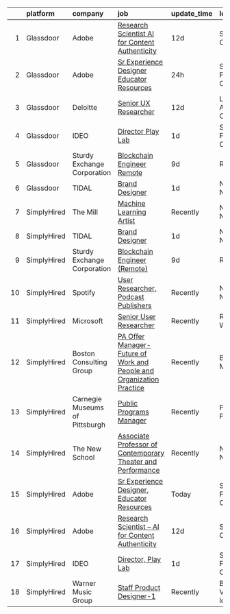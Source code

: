 

|    | platform    | company                        | job                                                                                                                                                                                                                                                                                                               | update_time   | location                 |
|---:|:------------|:-------------------------------|:------------------------------------------------------------------------------------------------------------------------------------------------------------------------------------------------------------------------------------------------------------------------------------------------------------------|:--------------|:-------------------------|
|  1 | Glassdoor   | Adobe                          | [Research Scientist   AI for Content Authenticity](https://www.glassdoor.com/partner/jobListing.htm?pos=104&ao=1136043&s=58&guid=00000180ff214fd7a0332f77236d0cd6&src=GD_JOB_AD&t=SR&vt=w&cs=1_4d0f9fac&cb=1653547815094&jobListingId=1007861353171&jrtk=3-0-1g3vi2k1jk24k801-1g3vi2k22pkmu801-1458bd9015927399-) | 12d           | San Jose, CA             |
|  2 | Glassdoor   | Adobe                          | [Sr Experience Designer  Educator Resources](https://www.glassdoor.com/partner/jobListing.htm?pos=105&ao=1136043&s=58&guid=00000180ff214fd7a0332f77236d0cd6&src=GD_JOB_AD&t=SR&vt=w&cs=1_5cefa865&cb=1653547815094&jobListingId=1007893244933&jrtk=3-0-1g3vi2k1jk24k801-1g3vi2k22pkmu801-cd94bf536e4bf0d1-)       | 24h           | San Francisco, CA        |
|  3 | Glassdoor   | Deloitte                       | [Senior UX Researcher](https://www.glassdoor.com/partner/jobListing.htm?pos=106&ao=1136043&s=58&guid=00000180ff214fd7a0332f77236d0cd6&src=GD_JOB_AD&t=SR&vt=w&cs=1_59571fcb&cb=1653547815094&jobListingId=1007858973819&jrtk=3-0-1g3vi2k1jk24k801-1g3vi2k22pkmu801-8258006e5281ffbc-)                             | 12d           | Los Angeles, CA          |
|  4 | Glassdoor   | IDEO                           | [Director  Play Lab](https://www.glassdoor.com/partner/jobListing.htm?pos=103&ao=1136043&s=58&guid=00000180ff214fd7a0332f77236d0cd6&src=GD_JOB_AD&t=SR&vt=w&cs=1_2b413182&cb=1653547815094&jobListingId=1007890514386&jrtk=3-0-1g3vi2k1jk24k801-1g3vi2k22pkmu801-c61b506aa1219931-)                               | 1d            | San Francisco, CA        |
|  5 | Glassdoor   | Sturdy Exchange Corporation    | [Blockchain Engineer  Remote ](https://www.glassdoor.com/partner/jobListing.htm?pos=102&ao=1136043&s=58&guid=00000180ff214fd7a0332f77236d0cd6&src=GD_JOB_AD&t=SR&vt=w&ea=1&cs=1_32f76264&cb=1653547815094&jobListingId=1007867275386&jrtk=3-0-1g3vi2k1jk24k801-1g3vi2k22pkmu801-6d3b61b60a4f9bd4-)                | 9d            | Remote                   |
|  6 | Glassdoor   | TIDAL                          | [Brand Designer](https://www.glassdoor.com/partner/jobListing.htm?pos=101&ao=1136043&s=58&guid=00000180ff214fd7a0332f77236d0cd6&src=GD_JOB_AD&t=SR&vt=w&cs=1_70977aca&cb=1653547815093&jobListingId=1007891097548&jrtk=3-0-1g3vi2k1jk24k801-1g3vi2k22pkmu801-d0b78174f30ae43e-)                                   | 1d            | New York, NY             |
|  7 | SimplyHired | The Mill                       | [Machine Learning Artist](https://www.simplyhired.com/job/XVEFzz79CO-w0vKDpWDWyG7FqlAPO4sP1Q-84V2gAtG5RVxWhMN60w?q=generative+artist)                                                                                                                                                                             | Recently      | New York, NY             |
|  8 | SimplyHired | TIDAL                          | [Brand Designer](https://www.simplyhired.com/job/ZBcysQpgm3qF8SHw4Kif5YPfseyC73-o1_USw53eFxTUTT1aY_IWpQ?q=generative+artist)                                                                                                                                                                                      | 1d            | New York, NY             |
|  9 | SimplyHired | Sturdy Exchange Corporation    | [Blockchain Engineer (Remote)](https://www.simplyhired.com/job/EX4Tprg-Br7x4iaHJdOtyCi3WWTkQ9XlnoiScmX_0mHqKpcQzAvCeg?q=generative+artist)                                                                                                                                                                        | 9d            | Remote                   |
| 10 | SimplyHired | Spotify                        | [User Researcher, Podcast Publishers](https://www.simplyhired.com/job/EzVMIseMCZYSeAe8tUzdjtWjHJ-Wvq5BdgEd8_u_SRAJIPadQ5NJFw?q=generative+artist)                                                                                                                                                                 | Recently      | New York, NY             |
| 11 | SimplyHired | Microsoft                      | [Senior User Researcher](https://www.simplyhired.com/job/nZQlxEz90J_jvi4cPLFCpNujQRYhVg1D27ks2n2v8xgL0vjBMUAAWA?q=generative+artist)                                                                                                                                                                              | Recently      | Redmond, WA              |
| 12 | SimplyHired | Boston Consulting Group        | [PA Offer Manager- Future of Work and People and Organization Practice](https://www.simplyhired.com/job/K3AF4iKLkk7ilwlFXjC3ZsjDHl4vwqzzN0Zs8Qc7yXFu3jIKvQVuXQ?q=generative+artist)                                                                                                                               | Recently      | Boston, MA               |
| 13 | SimplyHired | Carnegie Museums of Pittsburgh | [Public Programs Manager](https://www.simplyhired.com/job/DH9EZoNzM8cA4SnrsJXWNB_LafU4i6g5fvlIljwEQaPSgU_y3aA3yA?q=generative+artist)                                                                                                                                                                             | Recently      | Pittsburgh, PA           |
| 14 | SimplyHired | The New School                 | [Associate Professor of Contemporary Theater and Performance](https://www.simplyhired.com/job/lmgeZGD9x9XUNcrpBZkeujCIb5j5-smKyZl2B-n-08TgIYV-02M4SA?q=generative+artist)                                                                                                                                         | Recently      | New York, NY             |
| 15 | SimplyHired | Adobe                          | [Sr Experience Designer, Educator Resources](https://www.simplyhired.com/job/fX_4wU1ld-du_RZ2pBOz2NUjTjwxwXN3JopyhczMdBqGp361AOYDKg?q=generative+artist)                                                                                                                                                          | Today         | San Francisco, CA        |
| 16 | SimplyHired | Adobe                          | [Research Scientist – AI for Content Authenticity](https://www.simplyhired.com/job/sHB9V-ER0zPVYgbqHVudXt99S-g9K09ZGD1KyeFfKQG5rn1JaTWF8Q?q=generative+artist)                                                                                                                                                    | 12d           | San Jose, CA             |
| 17 | SimplyHired | IDEO                           | [Director, Play Lab](https://www.simplyhired.com/job/XJPeJ9joHuJG2MiG4lP52r8BM6xYA0h45EWmeEJyvDvCs8rLvwynwQ?q=generative+artist)                                                                                                                                                                                  | 1d            | San Francisco, CA        |
| 18 | SimplyHired | Warner Music Group             | [Staff Product Designer-1](https://www.simplyhired.com/job/Rx3QVpdtMgRFeZ_Jq3WKPJJ7jLDegkvmHHZuGX1n-oprxs58NT_p3g?q=generative+artist)                                                                                                                                                                            | Recently      | Broadway, VA +1 location |